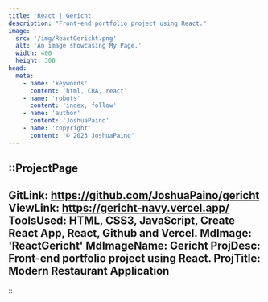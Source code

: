 ```yaml
---
title: 'React | Gericht'
description: "Front-end portfolio project using React."
image:
  src: '/img/ReactGericht.png'
  alt: 'An image showcasing My Page.'
  width: 400
  height: 300
head:
  meta:
    - name: 'keywords'
      content: 'html, CRA, react'
    - name: 'robots'
      content: 'index, follow'
    - name: 'author'
      content: 'JoshuaPaino'
    - name: 'copyright'
      content: '© 2023 JoshuaPaino'
---
```


::ProjectPage
---
GitLink: https://github.com/JoshuaPaino/gericht
ViewLink: https://gericht-navy.vercel.app/
ToolsUsed: HTML, CSS3, JavaScript, Create React App, React, Github and Vercel.
MdImage: 'ReactGericht'
MdImageName: Gericht
ProjDesc: Front-end portfolio project using React.
ProjTitle: Modern Restaurant Application
---

::
